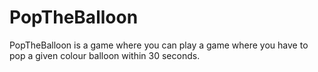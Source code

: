# PopTheBalloon

PopTheBalloon is a game where you can play a game where you have to pop a given colour balloon within 30 seconds.
